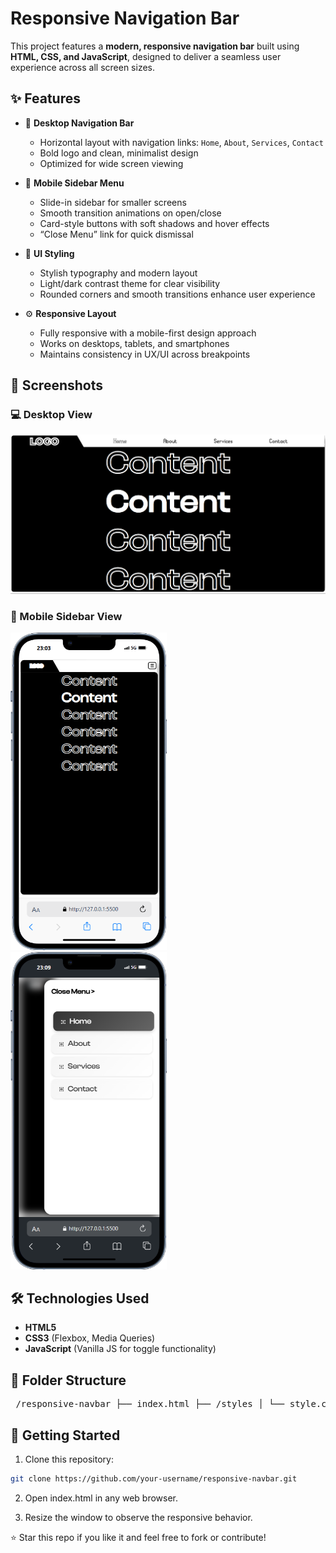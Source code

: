 # Responsive Navigation Bar
This project features a **modern, responsive navigation bar** built using **HTML, CSS, and JavaScript**, designed to deliver a seamless user experience across all screen sizes.

## ✨ Features

- 🔲 **Desktop Navigation Bar**
  - Horizontal layout with navigation links: `Home`, `About`, `Services`, `Contact`
  - Bold logo and clean, minimalist design
  - Optimized for wide screen viewing

- 📱 **Mobile Sidebar Menu**
  - Slide-in sidebar for smaller screens
  - Smooth transition animations on open/close
  - Card-style buttons with soft shadows and hover effects
  - “Close Menu” link for quick dismissal

- 🎨 **UI Styling**
  - Stylish typography and modern layout
  - Light/dark contrast theme for clear visibility
  - Rounded corners and smooth transitions enhance user experience

- ⚙️ **Responsive Layout**
  - Fully responsive with a mobile-first design approach
  - Works on desktops, tablets, and smartphones
  - Maintains consistency in UX/UI across breakpoints

## 📸 Screenshots

### 💻 Desktop View

<img src="./images/desktop-view.png" width="800"/>

### 📱 Mobile Sidebar View

<p align="start">
  <img src="./images/mobile-view-1.png" alt="Mobile Content View" width="250"/>
  &nbsp;&nbsp;&nbsp;
  <img src="./images/mobile-view-2.png" alt="Mobile Menu View" width="250"/>
</p>


## 🛠️ Technologies Used

- **HTML5**
- **CSS3** (Flexbox, Media Queries)
- **JavaScript** (Vanilla JS for toggle functionality)

## 📂 Folder Structure

<pre> /responsive-navbar ├── index.html ├── /styles │ └── style.css ├── /scripts │ └── script.js └── /images </pre>

## 🚀 Getting Started

1. Clone this repository:
```bash
git clone https://github.com/your-username/responsive-navbar.git
```
2. Open index.html in any web browser.

3. Resize the window to observe the responsive behavior.

⭐️ Star this repo if you like it and feel free to fork or contribute!
